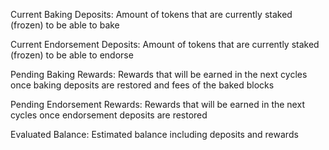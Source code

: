 Current Baking Deposits: Amount of tokens that are currently
staked (frozen) to be able to bake

Current Endorsement Deposits:
Amount of tokens that are currently
staked (frozen) to be able to endorse

Pending Baking Rewards:
Rewards that will be earned in the next cycles once baking
deposits are restored and fees of the baked blocks


Pending Endorsement Rewards:
Rewards that will be earned in the next cycles once endorsement
deposits are restored

Evaluated Balance:
Estimated balance including deposits and rewards
